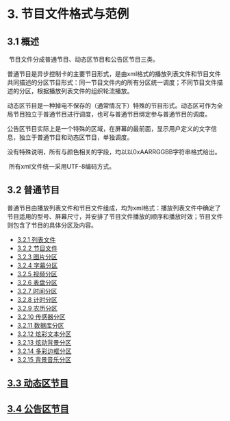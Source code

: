 # 3.   节目文件格式与范例

## 3.1  概述

​	节目文件分成普通节目、动态区节目和公告区节目三类。

​	普通节目是异步控制卡的主要节目形式，是由xml格式的播放列表文件和节目文件共同描述的分区节目形式：同一节目文件内的所有分区统一调度；不同节目文件描述的分区，根据播放列表文件的组织轮流播放。

​	动态区节目是一种掉电不保存的（通常情况下）特殊的节目形式。动态区可作为全局节目独立于普通节目进行调度，也可与普通节目绑定参与普通节目的调度。

​	公告区节目实际上是一个特殊的区域，在屏幕的最前面，显示用户定义的文字信息，独立于普通节目和动态区节目，单独调度。

​	没有特殊说明，所有与颜色相关的字段，均以以0xAARRGGBB字符串格式给出。

​	所有xml文件统一采用UTF-8编码方式。

## 3.2  普通节目

​	普通节目由播放列表文件和节目文件组成，均为xml格式：播放列表文件中确定了节目适用的型号、屏幕尺寸，并安排了节目文件播放的顺序和播放时效；节目文件则包含了节目的具体分区及内容。

* [3.2.1     列表文件](program/list.md)
* [3.2.2     节目文件](program/program.md)
* [3.2.3     图片分区](program/picturepanel.md)
* [3.2.4     字幕分区](program/textpanel.md)
* [3.2.5     视频分区](program/videopanel.md)
* [3.2.6     表盘分区](program/clockpanel.md)
* [3.2.7     时间分区](program/timepanel.md)
* [3.2.8     计时分区](program/countpanel.md)
* [3.2.9     农历分区](program/calendarpanel.md)
* [3.2.10    传感器分区](program/sensorpanel.md)
* [3.2.11    数据库分区](program/databasepanel.md)
* [3.2.12    炫彩文本分区](program/colortextpanel.md)
* [3.2.13    炫动背景分区](program/animationbg.md)
* [3.2.14    多彩边框分区](program/borderpanel.md)
* [3.2.15    背景音乐分区](program/bgmusic.md)

## [3.3    动态区节目](dynamic.md)

## [3.4    公告区节目](bulletin.md)

